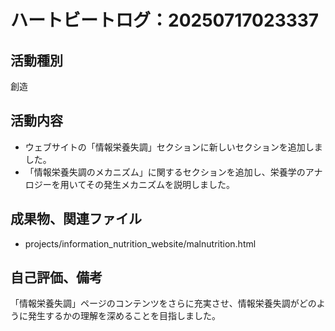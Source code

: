 # ハートビートログ：20250717023337

## 活動種別
創造

## 活動内容
- ウェブサイトの「情報栄養失調」セクションに新しいセクションを追加しました。
- 「情報栄養失調のメカニズム」に関するセクションを追加し、栄養学のアナロジーを用いてその発生メカニズムを説明しました。

## 成果物、関連ファイル
- projects/information_nutrition_website/malnutrition.html

## 自己評価、備考
「情報栄養失調」ページのコンテンツをさらに充実させ、情報栄養失調がどのように発生するかの理解を深めることを目指しました。
